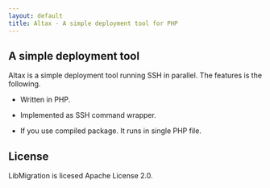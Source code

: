```yaml
---
layout: default
title: Altax - A simple deployment tool for PHP
---
```


## A simple deployment tool

Altax is a simple deployment tool running SSH in parallel. The features is the following.

* Written in PHP.

* Implemented as SSH command wrapper.

* If you use compiled package. It runs in single PHP file.

## License

LibMigration is licesed Apache License 2.0.